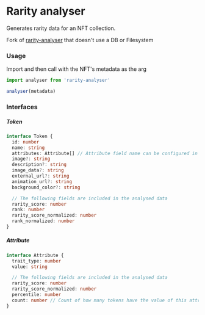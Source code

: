 # Rarity analyser
Generates rarity data for an NFT collection.

Fork of [rarity-analyser](https://github.com/mikko-o/rarity-analyser) that doesn't use a DB or Filesystem

### Usage
Import and then call with the NFT's metadata as the arg
```typescript
import analyser from 'rarity-analyser'

analyser(metadata)
```

### Interfaces

##### Token

```typescript
interface Token {
  id: number
  name: string
  attributes: Attribute[] // Attribute field name can be configured in rarityConfig.ts
  image?: string
  description?: string
  image_data?: string
  external_url?: string
  animation_url?: string
  background_color?: string

  // The following fields are included in the analysed data
  rarity_score: number
  rank: number
  rarity_score_normalized: number
  rank_normalized: number
}
```

##### Attribute

```typescript
interface Attribute {
  trait_type: number
  value: string

  // The following fields are included in the analysed data
  rarity_score: number
  rarity_score_normalized: number
  percentile: number
  count: number // Count of how many tokens have the value of this attribute
}
```
